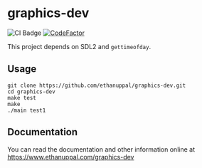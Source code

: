 # graphics-dev

![CI Badge](https://github.com/ethanuppal/graphics-dev/actions/workflows/ci.yaml/badge.svg)
[![CodeFactor](https://www.codefactor.io/repository/github/ethanuppal/graphics-dev/badge/main)](https://www.codefactor.io/repository/github/ethanuppal/graphics-dev/overview/main)

This project depends on SDL2 and `gettimeofday`.

## Usage

```shell
git clone https://github.com/ethanuppal/graphics-dev.git
cd graphics-dev
make test
make
./main test1
```

## Documentation

You can read the documentation and other information online at https://www.ethanuppal.com/graphics-dev

